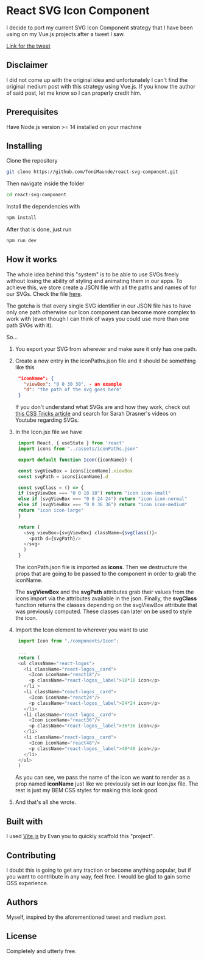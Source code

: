 # React SVG Icon Component
I decide to port my current SVG Icon Component strategy that I have been using on my Vue.js projects after a tweet I saw.

[Link for the tweet](https://twitter.com/_developit/status/1382838799420514317?s=20)

## Disclaimer
I did not come up with the original idea and unfortunately I can't find the original medium post with this strategy using Vue.js. If you know the author of said post, let me know so I can properly credit him.

## Prerequisites
Have Node.js version >= 14 installed on your machine

## Installing
Clone the repository
```sh
git clone https://github.com/ToniMaunde/react-svg-component.git
```

Then navigate inside the folder
```sh
cd react-svg-component
```

Install the dependencies with
```sh
npm install
```

After that is done, just run
```sh
npm run dev
```

## How it works
The whole idea behind this "system" is to be able to use SVGs freely without losing the ability of styling and animating them in our apps. To achieve this, we store create a JSON file with all the paths and names of for our SVGs. Check the file [here](src/assets/iconPaths.json).

The gotcha is that every single SVG identifier in our JSON file has to have only one path otherwise our Icon component can become more complex to work with (even though I can think of ways you could use more than one path SVGs with it).

So...

1. You export your SVG from wherever and make sure it only has one path.
2. Create a new entry in the iconPaths.json file and it should be something like this

   ```json
    "iconName": {
      "viewBox": "0 0 30 30", - an example
      "d": "the path of the svg goes here"
    }
   ```
   If you don't understand what SVGs are and how they work, check out [this CSS Tricks article](https://css-tricks.com/using-svg/) and search for Sarah Drasner's videos on Youtube regarding SVGs.
3. In the Icon.jsx file we have
   ```javascript
    import React, { useState } from 'react'
    import icons from "../assets/iconPaths.json"

    export default function Icon({iconName}) {

    const svgViewBox = icons[iconName].viewBox
    const svgPath = icons[iconName].d

    const svgClass = () => {
    if (svgViewBox === "0 0 18 18") return "icon icon-small"
    else if (svgViewBox === "0 0 24 24") return "icon icon-normal"
    else if (svgViewBox === "0 0 36 36") return "icon icon-medium"
    return "icon icon-large"
    }

    return (
      <svg viewBox={svgViewBox} className={svgClass()}>
        <path d={svgPath}/>
      </svg>
      )
    }
   ```
   The iconPath.json file is imported as **icons**. Then we destructure the props that are going to be passed to the component in order to grab the iconName.

   The **svgViewBox** and the **svgPath** attributes grab their values from the icons import via the attributes available in the json. Finally, the **svgClass** function returns the classes depending on the svgViewBox attribute that was previously computed. These classes can later on be used to style the icon.

4. Import the Icon element to wherever you want to use
   ```javascript
    import Icon from "./components/Icon";

    ...
    return (
    <ul className="react-logos">
      <li className="react-logos__card">
        <Icon iconName="react18"/>
        <p className="react-logos__label">18*18 icon</p>
      </li >
      <li className="react-logos__card">
        <Icon iconName="react24"/>
        <p className="react-logos__label">24*24 icon</p>
      </li>
      <li className="react-logos__card">
        <Icon iconName="react36"/>
        <p className="react-logos__label">36*36 icon</p>
      </li>
      <li className="react-logos__card">
        <Icon iconName="react48"/>
        <p className="react-logos__label">48*48 icon</p>
      </li>
    </ul>
    )
   ```
   As you can see, we pass the name of the icon we want to render as a prop named **iconName** just like we previously set in our Icon.jsx file. The rest is just my BEM CSS styles for making this look good.

5. And that's all she wrote.

## Built with
I used [Vite.js](https://vitejs.dev/) by Evan you to quickly scaffold this "project".

## Contributing
I doubt this is going to get any traction or become anything popular, but if you want to contribute in any way, feel free. I would be glad to gain some OSS experience.

## Authors
Myself, inspired by the aforementioned tweet and medium post.

## License
Completely and utterly free.